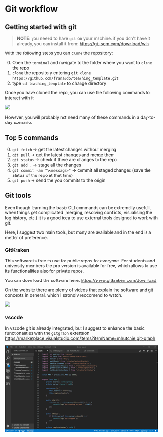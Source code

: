 # Git workflow

## Getting started with git

> **NOTE**: you neeed to have `git` on your machine. if you don't have it already, you can install it from: <https://git-scm.com/download/win>

With the following steps you can `clone` the repository:

0. Open the `terminal` and navigate to the folder where you want to `clone` the repo
1. `clone` the repository entering `git clone https://github.com/franaudo/teaching_template.git`
2. type `cd teaching_template` to change directory

Once you have cloned the repo, you can use the following commands to interact with it:

[<img src="https://i.redd.it/8341g68g1v7y.png">](https://i.redd.it/8341g68g1v7y.png)

However, you will probably not need many of these commands in a day-to-day scenario.

## Top 5 commands

0. `git fetch` -> get the latest changes without merging
1. `git pull` -> get the latest changes and merge them
2. `git status` -> check if there are changes to the repo
3. `git add .` -> stage all the changes
4. `git commit -am "\<message>"` -> commit all staged changes (save the status of the repo at that time)
5. `git push` -> send the you commits to the origin

## Git tools

Even though learning the basic CLI commands can be extremelly usefull, when things get complicated (merging, resolving conflicts, visualising the log history, etc.) it is a good idea to use external tools designed to work with git.

Here, I suggest two main tools, but many are available and in the end is a metter of preference.

### GitKraken

This software is free to use for public repos for everyone. For students and university members the pro version is available for free, which allows to use its functionalities also for private repos.

You can download the software here: <https://www.gitkraken.com/download>

On the website there are plenty of videos that explain the software and git concepts in general, which I strongly reccomend to watch.

[<img src="https://www.gitkraken.com/img/index/gk-product-2.png">](GitKraken)

### vscode

In vscode git is already integrated, but I suggest to enhance the basic functionalities with the `gitgraph` extension <https://marketplace.visualstudio.com/items?itemName=mhutchie.git-graph>

[<img src="https://github.com/mhutchie/vscode-git-graph/raw/master/resources/demo.gif">](git_graph)
